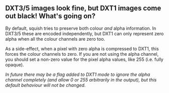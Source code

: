 ## DXT3/5 images look fine, but DXT1 images come out black! What's going on? ##

By default, squish tries to preserve both colour _and_ alpha information.  In DXT3/5 these are encoded independently, but DXT1 can only represent zero alpha when all the colour channels are zero too.

As a side-effect, when a pixel with zero alpha is compressed to DXT1, this forces the colour channels to zero.  If you are not using the alpha channel, you should set a non-zero value for the pixel alpha values, like 255 (i.e. fully opaque).

_In future there may be a flag added to DXT1 mode to ignore the alpha channel completely (and allow 0 or 255 arbitrarily in the output), but this default behaviour will not be changed._